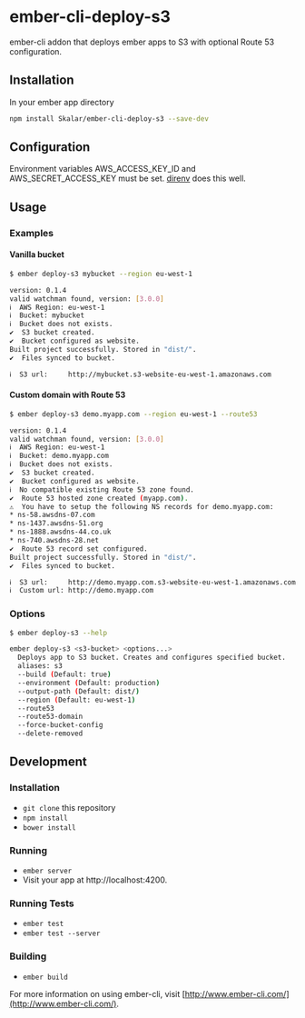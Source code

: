 # ember-cli-deploy-s3

ember-cli addon that deploys ember apps to S3 with optional Route 53 configuration.

## Installation

In your ember app directory

```bash
npm install Skalar/ember-cli-deploy-s3 --save-dev
```

## Configuration

Environment variables AWS_ACCESS_KEY_ID and AWS_SECRET_ACCESS_KEY must be set. [direnv](http://direnv.net) does this well.

## Usage

### Examples

#### Vanilla bucket

```bash
$ ember deploy-s3 mybucket --region eu-west-1

version: 0.1.4
valid watchman found, version: [3.0.0]
ℹ  AWS Region: eu-west-1
ℹ  Bucket: mybucket
ℹ  Bucket does not exists.
✔  S3 bucket created.
✔  Bucket configured as website.
Built project successfully. Stored in "dist/".
✔  Files synced to bucket.

ℹ  S3 url:     http://mybucket.s3-website-eu-west-1.amazonaws.com
```

#### Custom domain with Route 53
```bash
$ ember deploy-s3 demo.myapp.com --region eu-west-1 --route53

version: 0.1.4
valid watchman found, version: [3.0.0]
ℹ  AWS Region: eu-west-1
ℹ  Bucket: demo.myapp.com
ℹ  Bucket does not exists.
✔  S3 bucket created.
✔  Bucket configured as website.
ℹ  No compatible existing Route 53 zone found.
✔  Route 53 hosted zone created (myapp.com).
⚠  You have to setup the following NS records for demo.myapp.com:
* ns-58.awsdns-07.com
* ns-1437.awsdns-51.org
* ns-1888.awsdns-44.co.uk
* ns-740.awsdns-28.net
✔  Route 53 record set configured.
Built project successfully. Stored in "dist/".
✔  Files synced to bucket.

ℹ  S3 url:     http://demo.myapp.com.s3-website-eu-west-1.amazonaws.com
ℹ  Custom url: http://demo.myapp.com
```

### Options
```bash
$ ember deploy-s3 --help

ember deploy-s3 <s3-bucket> <options...>
  Deploys app to S3 bucket. Creates and configures specified bucket.
  aliases: s3
  --build (Default: true)
  --environment (Default: production)
  --output-path (Default: dist/)
  --region (Default: eu-west-1)
  --route53
  --route53-domain
  --force-bucket-config
  --delete-removed
```


## Development

### Installation

* `git clone` this repository
* `npm install`
* `bower install`


### Running

* `ember server`
* Visit your app at http://localhost:4200.

### Running Tests

* `ember test`
* `ember test --server`

### Building

* `ember build`

For more information on using ember-cli, visit [http://www.ember-cli.com/](http://www.ember-cli.com/).
